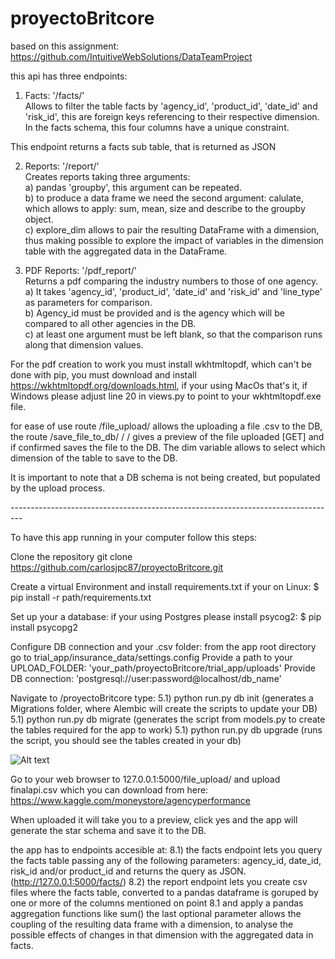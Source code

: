 # proyectoBritcore

based on this assignment: https://github.com/IntuitiveWebSolutions/DataTeamProject

this api has three endpoints: <br />

  1) Facts: '/facts/' <br />
  Allows to filter the table facts by 'agency_id', 'product_id', 'date_id' and 'risk_id',
  this are foreign keys referencing to their respective dimension. In the facts schema,
  this four columns have a unique constraint. <br />

  This endpoint returns a facts sub table, that is returned as JSON <br />


  2) Reports: '/report/' <br />
  Creates reports taking three arguments: <br />
    a) pandas 'groupby', this argument can be repeated. <br />
    b) to produce a data frame we need the second argument: calulate, which allows to apply:
       sum, mean, size and describe to the groupby object. <br />
    c) explore_dim allows to pair the resulting DataFrame with a dimension, thus making
       possible to explore the impact of variables in the dimension table with the
       aggregated data in the DataFrame. <br />


  3) PDF Reports: '/pdf_report/' <br />
  Returns a pdf comparing the industry numbers to those of one agency. <br />
    a) It takes 'agency_id', 'product_id', 'date_id' and 'risk_id' and 'line_type'
    as parameters for comparison. <br />
    b) Agency_id must be provided and is the agency which will be compared to all
    other agencies in the DB. <br />
    c) at least one argument must be left blank, so that the comparison runs along
    that dimension values. <br />

  For the pdf creation to work you must install wkhtmltopdf, which can't be done
  with pip, you must download and install https://wkhtmltopdf.org/downloads.html,
  if your using MacOs that's it, if Windows please adjust line 20 in views.py to
  point to your wkhtmltopdf.exe file. <br />



for ease of use route /file_upload/ allows the uploading a file .csv to the DB,
the route /save_file_to_db/ <filename> / <dim> / gives a preview of the file uploaded [GET]
and if confirmed saves the file to the DB. The dim variable allows to select which dimension
of the table to save to the DB. <br />

It is important to note that a DB schema is not being created, but populated by
the upload process. <br />

--------------------------------------------------------------------------------- <br />

To have this app running in your computer follow this steps: <br />

Clone the repository git clone https://github.com/carlosjpc87/proyectoBritcore.git <br />

Create a virtual Environment and install requirements.txt if your on Linux: $ pip install -r path/requirements.txt <br />

Set up your a database: if your using Postgres please install psycog2: $ pip install psycopg2 <br />

Configure DB connection and your .csv folder: from the app root directory go to trial_app/insurance_data/settings.config Provide a path to your UPLOAD_FOLDER: 'your_path/proyectoBritcore/trial_app/uploads' Provide DB connection: 'postgresql://user:password@localhost/db_name' <br />

Navigate to /proyectoBritcore type: 5.1) python run.py db init (generates a Migrations folder, where Alembic will create the scripts to update your DB) 5.1) python run.py db migrate (generates the script from models.py to create the tables required for the app to work) 5.1) python run.py db upgrade (runs the script, you should see the tables created in your db) <br />

![Alt text](https://user-images.githubusercontent.com/977013/31831687-e80965da-b589-11e7-97a9-6e0fdc179a14.jpg?raw=true)
<br />

Go to your web browser to 127.0.0.1:5000/file_upload/ and upload finalapi.csv which you can download from here: https://www.kaggle.com/moneystore/agencyperformance <br />

When uploaded it will take you to a preview, click yes and the app will generate the star schema and save it to the DB. <br />

the app has to endpoints accesible at: 8.1) the facts endpoint lets you query the facts table passing any of the following parameters: agency_id, date_id, risk_id and/or product_id and returns the query as JSON. (http://127.0.0.1:5000/facts/) 8.2) the report endpoint lets you create csv files where the facts table, converted to a pandas dataframe is goruped by one or more of the columns mentioned on point 8.1 and apply a pandas aggregation functions like sum() the last optional parameter allows the coupling of the resulting data frame with a dimension, to analyse the possible effects of changes in that dimension with the aggregated data in facts. <br />
